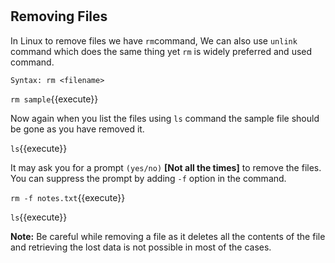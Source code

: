 # #

## Removing Files

In Linux to remove files we have `rm`command, We can also use `unlink` command which does the same thing yet `rm` is widely preferred and used command.

`Syntax: rm <filename>`

`rm sample`{{execute}} 

Now again when you list the files using `ls` command the sample file should be gone as you have removed it.

`ls`{{execute}}

It may ask you for a prompt `(yes/no)` **[Not all the times]** to remove the files. You can suppress the prompt by adding `-f` option in the command.

`rm -f notes.txt`{{execute}}

`ls`{{execute}} 

**Note:** Be careful while removing a file as it deletes all the contents of the file and retrieving the lost data is not possible in most of the cases.

